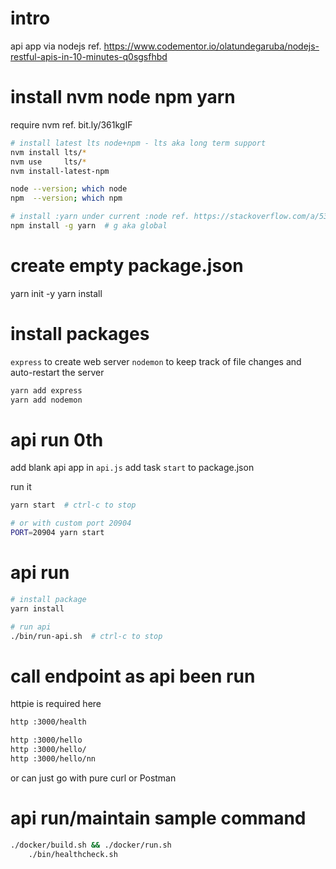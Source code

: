 # intro 
api app via nodejs 
ref. https://www.codementor.io/olatundegaruba/nodejs-restful-apis-in-10-minutes-q0sgsfhbd


# install nvm node npm yarn
require nvm ref. bit.ly/361kgIF

```bash
# install latest lts node+npm - lts aka long term support
nvm install lts/*
nvm use     lts/*
nvm install-latest-npm

node --version; which node
npm  --version; which npm

# install :yarn under current :node ref. https://stackoverflow.com/a/53094675/248616 
npm install -g yarn  # g aka global
```

# create empty package.json
yarn init -y
yarn install

# install packages
`express` to create web server 
`nodemon` to keep track of file changes and auto-restart the server
 
```bash
yarn add express
yarn add nodemon
```

# api run 0th
add blank api app in `api.js`
add task `start` to package.json

run it
```bash
yarn start  # ctrl-c to stop

# or with custom port 20904
PORT=20904 yarn start
```


# api run
```bash
# install package
yarn install

# run api
./bin/run-api.sh  # ctrl-c to stop
```


# call endpoint as api been run
httpie is required here
```bash
http :3000/health

http :3000/hello
http :3000/hello/
http :3000/hello/nn
```

or can just go with pure curl or Postman 

# api run/maintain sample command
```bash
./docker/build.sh && ./docker/run.sh
    ./bin/healthcheck.sh
